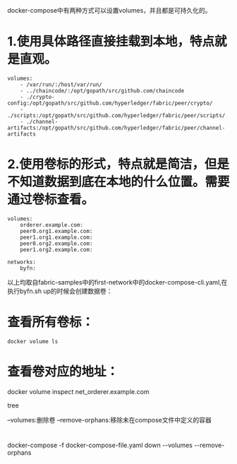 <!--
 * @Author: wjn
 * @Date: 2020-03-05 13:11:09
 * @LastEditors: wjn
 * @LastEditTime: 2020-03-05 13:13:46
 -->
docker-compose中有两种方式可以设置volumes，并且都是可持久化的。
# 1.使用具体路径直接挂载到本地，特点就是直观。

    volumes:
        - /var/run/:/host/var/run/
        - ../chaincode/:/opt/gopath/src/github.com/chaincode
        - ./crypto-config:/opt/gopath/src/github.com/hyperledger/fabric/peer/crypto/
        - ./scripts:/opt/gopath/src/github.com/hyperledger/fabric/peer/scripts/
        - ./channel-artifacts:/opt/gopath/src/github.com/hyperledger/fabric/peer/channel-artifacts

# 2.使用卷标的形式，特点就是简洁，但是不知道数据到底在本地的什么位置。需要通过卷标查看。

    volumes:
        orderer.example.com:
        peer0.org1.example.com:
        peer1.org1.example.com:
        peer0.org2.example.com:
        peer1.org2.example.com:

    networks:
        byfn:

以上均取自fabric-samples中的first-network中的docker-compose-cli.yaml,在执行byfn.sh up的时候会创建数据卷：


# 查看所有卷标：

    docker volume ls


# 查看卷对应的地址：

docker volume inspect net_orderer.example.com

tree

–volumes:删除卷
–remove-orphans:移除未在compose文件中定义的容器

# 
  docker-compose -f docker-compose-file.yaml down --volumes --remove-orphans

